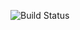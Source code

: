 ![Build Status](https://dev.azure.com/krikco/krik-home/_apis/build/status/argb-control-ci?branchName=master)
